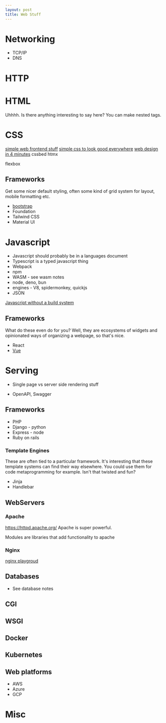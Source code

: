 ```yaml
---
layout: post
title: Web Stuff
---
```


# Networking
- TCP/IP
- DNS

# HTTP

# HTML
Uhhhh. Is there anything interesting to say here?
You can make nested tags.


# CSS
[simple web frontend stuff](https://news.ycombinator.com/item?id=32011439)
[simple css to look good everywhere](https://news.ycombinator.com/item?id=32972004) 
[web design in 4 minutes](https://jgthms.com/web-design-in-4-minutes/)
cssbed
htmx

flexbox

## Frameworks
Get some nicer default styling, often some kind of grid system for layout, mobile formatting etc.

- [bootstrap](https://getbootstrap.com/)
- Foundation
- Tailwind CSS
- Material UI

# Javascript
- Javascript should probably be in a languages document
- Typescript is a typed javascript thing
- Webpack
- npm
- WASM - see wasm notes
- node, deno, bun
- engines - V8, spidermonkey, quickjs
- JSON


[Javascript without a build system](https://jvns.ca/blog/2023/02/16/writing-javascript-without-a-build-system/)
## Frameworks
What do these even do for you? Well, they are ecosystems of widgets and opinionated ways of organizing a webpage, so that's nice.

- React
- [Vue](https://vuejs.org/)

# Serving
- Single page vs server side rendering stuff


- OpenAPI, Swagger

## Frameworks
- PHP
- Django - python
- Express - node
- Ruby on rails 
### Template Engines
These are often tied to a particular framework. It's interesting that these template systems can find their way elsewhere. You could use them for code metaprogramming for example. Isn't that twisted and fun?

- Jinja
- Handlebar
## WebServers
### Apache
<https://httpd.apache.org/>
Apache is super powerful.

Modules are libraries that add functionality to apache
### Nginx
[nginx playgroud](https://jvns.ca/blog/2021/09/24/new-tool--an-nginx-playground/)
## Databases
- See database notes

## CGI

## WSGI

## Docker

## Kubernetes

## Web platforms
- AWS
- Azure
- GCP


# Misc



